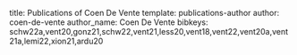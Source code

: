 title: Publications of Coen De Vente
template: publications-author
author: coen-de-vente
author_name: Coen De Vente
bibkeys: schw22a,vent20,gonz21,schw22,vent21,less20,vent18,vent22,vent20a,vent21a,lemi22,xion21,ardu20